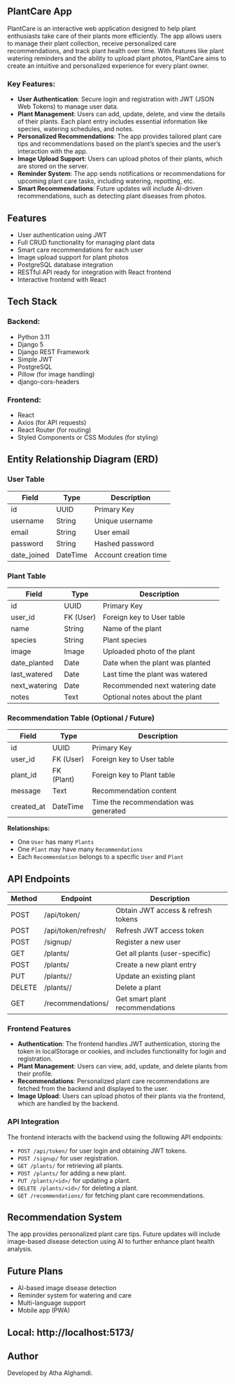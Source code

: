## PlantCare App

PlantCare is an interactive web application designed to help plant enthusiasts take care of their plants more efficiently. The app allows users to manage their plant collection, receive personalized care recommendations, and track plant health over time. With features like plant watering reminders and the ability to upload plant photos, PlantCare aims to create an intuitive and personalized experience for every plant owner.

### Key Features:

- **User Authentication**: Secure login and registration with JWT (JSON Web Tokens) to manage user data.
- **Plant Management**: Users can add, update, delete, and view the details of their plants. Each plant entry includes essential information like species, watering schedules, and notes.
- **Personalized Recommendations**: The app provides tailored plant care tips and recommendations based on the plant’s species and the user’s interaction with the app.
- **Image Upload Support**: Users can upload photos of their plants, which are stored on the server.
- **Reminder System**: The app sends notifications or recommendations for upcoming plant care tasks, including watering, repotting, etc.
- **Smart Recommendations**: Future updates will include AI-driven recommendations, such as detecting plant diseases from photos.

## Features

- User authentication using JWT
- Full CRUD functionality for managing plant data
- Smart care recommendations for each user
- Image upload support for plant photos
- PostgreSQL database integration
- RESTful API ready for integration with React frontend
- Interactive frontend with React

## Tech Stack

### Backend:
- Python 3.11
- Django 5
- Django REST Framework
- Simple JWT
- PostgreSQL
- Pillow (for image handling)
- django-cors-headers

### Frontend:
- React
- Axios (for API requests)
- React Router (for routing)
- Styled Components or CSS Modules (for styling)

## Entity Relationship Diagram (ERD)

### User Table

| Field      | Type      | Description              |
|------------|-----------|--------------------------|
| id         | UUID      | Primary Key              |
| username   | String    | Unique username          |
| email      | String    | User email               |
| password   | String    | Hashed password          |
| date_joined| DateTime  | Account creation time    |

### Plant Table

| Field           | Type      | Description                          |
|-----------------|-----------|--------------------------------------|
| id              | UUID      | Primary Key                          |
| user_id         | FK (User) | Foreign key to User table            |
| name            | String    | Name of the plant                    |
| species         | String    | Plant species                        |
| image           | Image     | Uploaded photo of the plant          |
| date_planted    | Date      | Date when the plant was planted      |
| last_watered    | Date      | Last time the plant was watered      |
| next_watering   | Date      | Recommended next watering date       |
| notes           | Text      | Optional notes about the plant       |

### Recommendation Table (Optional / Future)

| Field           | Type      | Description                            |
|-----------------|-----------|----------------------------------------|
| id              | UUID      | Primary Key                            |
| user_id         | FK (User) | Foreign key to User table              |
| plant_id        | FK (Plant)| Foreign key to Plant table             |
| message         | Text      | Recommendation content                 |
| created_at      | DateTime  | Time the recommendation was generated  |

**Relationships:**

- One `User` has many `Plants`
- One `Plant` may have many `Recommendations`
- Each `Recommendation` belongs to a specific `User` and `Plant`

## API Endpoints

| Method | Endpoint                | Description                      |
|--------|-------------------------|----------------------------------|
| POST   | /api/token/             | Obtain JWT access & refresh tokens |
| POST   | /api/token/refresh/     | Refresh JWT access token        |
| POST   | /signup/                | Register a new user             |
| GET    | /plants/                | Get all plants (user-specific)   |
| POST   | /plants/                | Create a new plant entry        |
| PUT    | /plants/<id>/           | Update an existing plant        |
| DELETE | /plants/<id>/           | Delete a plant                  |
| GET    | /recommendations/       | Get smart plant recommendations  |


### Frontend Features

- **Authentication**: The frontend handles JWT authentication, storing the token in localStorage or cookies, and includes functionality for login and registration.
- **Plant Management**: Users can view, add, update, and delete plants from their profile.
- **Recommendations**: Personalized plant care recommendations are fetched from the backend and displayed to the user.
- **Image Upload**: Users can upload photos of their plants via the frontend, which are handled by the backend.

### API Integration

The frontend interacts with the backend using the following API endpoints:
- `POST /api/token/` for user login and obtaining JWT tokens.
- `POST /signup/` for user registration.
- `GET /plants/` for retrieving all plants.
- `POST /plants/` for adding a new plant.
- `PUT /plants/<id>/` for updating a plant.
- `DELETE /plants/<id>/` for deleting a plant.
- `GET /recommendations/` for fetching plant care recommendations.

## Recommendation System

The app provides personalized plant care tips. Future updates will include image-based disease detection using AI to further enhance plant health analysis.

## Future Plans

- AI-based image disease detection
- Reminder system for watering and care
- Multi-language support
- Mobile app (PWA)

## Local:   http://localhost:5173/
## Author

Developed by Atha Alghamdi.

